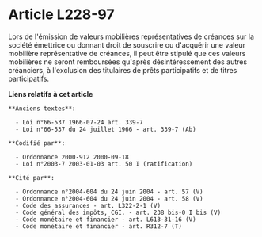 # Article L228-97

Lors de l'émission de valeurs mobilières représentatives de créances sur la société émettrice ou donnant droit de souscrire
ou d'acquérir une valeur mobilière représentative de créances, il peut être stipulé que ces valeurs mobilières ne seront
remboursées qu'après désintéressement des autres créanciers, à l'exclusion des titulaires de prêts participatifs et de titres
participatifs.

**Liens relatifs à cet article**

	**Anciens textes**:

	  - Loi n°66-537 1966-07-24 art. 339-7
	  - Loi n°66-537 du 24 juillet 1966 - art. 339-7 (Ab)

	**Codifié par**:

	  - Ordonnance 2000-912 2000-09-18
	  - Loi n°2003-7 2003-01-03 art. 50 I (ratification)

	**Cité par**:

	  - Ordonnance n°2004-604 du 24 juin 2004 - art. 57 (V)
	  - Ordonnance n°2004-604 du 24 juin 2004 - art. 58 (V)
	  - Code des assurances - art. L322-2-1 (V)
	  - Code général des impôts, CGI. - art. 238 bis-0 I bis (V)
	  - Code monétaire et financier - art. L613-31-16 (V)
	  - Code monétaire et financier - art. R312-7 (T)
